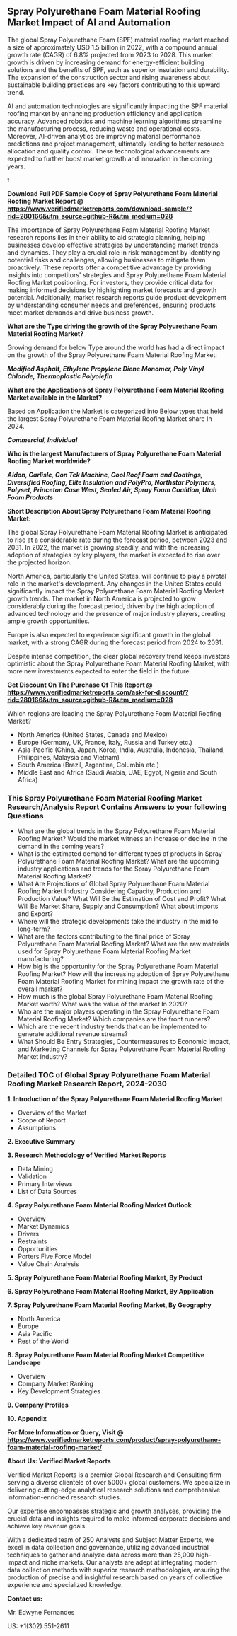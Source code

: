 <h2>Spray Polyurethane Foam Material Roofing Market Impact of AI and Automation</h2><p>The global Spray Polyurethane Foam (SPF) material roofing market reached a size of approximately USD 1.5 billion in 2022, with a compound annual growth rate (CAGR) of 6.8% projected from 2023 to 2028. This market growth is driven by increasing demand for energy-efficient building solutions and the benefits of SPF, such as superior insulation and durability. The expansion of the construction sector and rising awareness about sustainable building practices are key factors contributing to this upward trend.</p><p>AI and automation technologies are significantly impacting the SPF material roofing market by enhancing production efficiency and application accuracy. Advanced robotics and machine learning algorithms streamline the manufacturing process, reducing waste and operational costs. Moreover, AI-driven analytics are improving material performance predictions and project management, ultimately leading to better resource allocation and quality control. These technological advancements are expected to further boost market growth and innovation in the coming years.</p>t</p><p id="" class=""><strong>Download Full PDF Sample Copy of Spray Polyurethane Foam Material Roofing Market Report @ <a href="https://www.verifiedmarketreports.com/download-sample/?rid=280166&utm_source=github-R&utm_medium=028" target="_blank">https://www.verifiedmarketreports.com/download-sample/?rid=280166&utm_source=github-R&utm_medium=028</a></strong></p><p>The importance of&nbsp;Spray Polyurethane Foam Material Roofing Market research reports lies in their ability to aid strategic planning, helping businesses develop effective strategies by understanding market trends and dynamics. They play a crucial role in risk management by identifying potential risks and challenges, allowing businesses to mitigate them proactively. These reports offer a competitive advantage by providing insights into competitors' strategies and Spray Polyurethane Foam Material Roofing Market positioning. For investors, they provide critical data for making informed decisions by highlighting market forecasts and growth potential. Additionally, market research reports guide product development by understanding consumer needs and preferences, ensuring products meet market demands and drive business growth.</p><p><strong>What are the&nbsp;Type driving the growth of the Spray Polyurethane Foam Material Roofing Market?</strong></p><p id="" class="">Growing demand for below Type around the world has had a direct impact on the growth of the Spray Polyurethane Foam Material Roofing Market:</p><em><strong>Modified Asphalt, Ethylene Propylene Diene Monomer, Poly Vinyl Chloride, Thermoplastic Polyolefin</strong></em></p><strong>What are the&nbsp;Applications&nbsp;of Spray Polyurethane Foam Material Roofing Market available in the Market?</strong></p><p id="" class="">Based on Application the Market is categorized into Below types that held the largest Spray Polyurethane Foam Material Roofing Market share In 2024.</p><em><strong>Commercial, Individual</strong></em></p><strong>Who is the largest Manufacturers of Spray Polyurethane Foam Material Roofing Market worldwide?</strong></p><p><em><strong>Aldon, Carlisle, Con Tek Machine, Cool Roof Foam and Coatings, Diversified Roofing, Elite Insulation and PolyPro, Northstar Polymers, Polyset, Princeton Case West, Sealed Air, Spray Foam Coalition, Utah Foam Products</strong></em></p><p id="" class=""><strong>Short Description About Spray Polyurethane Foam Material Roofing Market:</strong></p><p>The global Spray Polyurethane Foam Material Roofing Market is anticipated to rise at a considerable rate during the forecast period, between 2023 and 2031. In 2022, the market is growing steadily, and with the increasing adoption of strategies by key players, the market is expected to rise over the projected horizon.</p><p>North America, particularly the United States, will continue to play a pivotal role in the market's development. Any changes in the United States could significantly impact the Spray Polyurethane Foam Material Roofing Market growth trends. The market in North America is projected to grow considerably during the forecast period, driven by the high adoption of advanced technology and the presence of major industry players, creating ample growth opportunities.</p><p>Europe is also expected to experience significant growth in the global market, with a strong CAGR during the forecast period from 2024 to 2031.</p><p>Despite intense competition, the clear global recovery trend keeps investors optimistic about the Spray Polyurethane Foam Material Roofing Market, with more new investments expected to enter the field in the future.</p><p id="" class=""><strong>Get Discount On The Purchase Of This Report @ <a href="https://www.verifiedmarketreports.com/ask-for-discount/?rid=280166&utm_source=github-R&utm_medium=028" target="_blank">https://www.verifiedmarketreports.com/ask-for-discount/?rid=280166&utm_source=github-R&utm_medium=028</a></strong></p>Which regions are leading the Spray Polyurethane Foam Material Roofing Market?</p><ul><li>North America (United States, Canada and Mexico)</li><li>Europe (Germany, UK, France, Italy, Russia and Turkey etc.)</li><li>Asia-Pacific (China, Japan, Korea, India, Australia, Indonesia, Thailand, Philippines, Malaysia and Vietnam)</li><li>South America (Brazil, Argentina, Columbia etc.)</li><li>Middle East and Africa (Saudi Arabia, UAE, Egypt, Nigeria and South Africa)</li></ul><h3 id="" class="">This Spray Polyurethane Foam Material Roofing Market Research/Analysis Report Contains Answers to your following Questions</h3><ul><li>What are the global trends in the Spray Polyurethane Foam Material Roofing Market? Would the market witness an increase or decline in the demand in the coming years?</li><li>What is the estimated demand for different types of products in Spray Polyurethane Foam Material Roofing Market? What are the upcoming industry applications and trends for the Spray Polyurethane Foam Material Roofing Market?</li><li>What Are Projections of Global Spray Polyurethane Foam Material Roofing Market Industry Considering Capacity, Production and Production Value? What Will Be the Estimation of Cost and Profit? What Will Be Market Share, Supply and Consumption? What about imports and Export?</li><li>Where will the strategic developments take the industry in the mid to long-term?</li><li>What are the factors contributing to the final price of Spray Polyurethane Foam Material Roofing Market? What are the raw materials used for Spray Polyurethane Foam Material Roofing Market manufacturing?</li><li>How big is the opportunity for the Spray Polyurethane Foam Material Roofing Market? How will the increasing adoption of Spray Polyurethane Foam Material Roofing Market for mining impact the growth rate of the overall market?</li><li>How much is the global Spray Polyurethane Foam Material Roofing Market worth? What was the value of the market In 2020?</li><li>Who are the major players operating in the Spray Polyurethane Foam Material Roofing Market? Which companies are the front runners?</li><li>Which are the recent industry trends that can be implemented to generate additional revenue streams?</li><li>What Should Be Entry Strategies, Countermeasures to Economic Impact, and Marketing Channels for Spray Polyurethane Foam Material Roofing Market Industry?</li></ul><h3 id="" class="">Detailed TOC of Global Spray Polyurethane Foam Material Roofing Market Research Report, 2024-2030</h3><p id="" class=""><strong>1. Introduction of the Spray Polyurethane Foam Material Roofing Market</strong></p><ul><li>Overview of the Market</li><li>Scope of Report</li><li>Assumptions</li></ul><p id="" class=""><strong>2. Executive Summary</strong></p><p id="" class=""><strong>3. Research Methodology of Verified Market Reports</strong></p><ul><li>Data Mining</li><li>Validation</li><li>Primary Interviews</li><li>List of Data Sources</li></ul><p id="" class=""><strong>4. Spray Polyurethane Foam Material Roofing Market Outlook</strong></p><ul><li>Overview</li><li>Market Dynamics</li><li>Drivers</li><li>Restraints</li><li>Opportunities</li><li>Porters Five Force Model</li><li>Value Chain Analysis</li></ul><p id="" class=""><strong>5. Spray Polyurethane Foam Material Roofing Market, By Product</strong></p><p id="" class=""><strong>6. Spray Polyurethane Foam Material Roofing Market, By Application</strong></p><p id="" class=""><strong>7. Spray Polyurethane Foam Material Roofing Market, By Geography</strong></p><ul><li>North America</li><li>Europe</li><li>Asia Pacific</li><li>Rest of the World</li></ul><p id="" class=""><strong>8. Spray Polyurethane Foam Material Roofing Market Competitive Landscape</strong></p><ul><li>Overview</li><li>Company Market Ranking</li><li>Key Development Strategies</li></ul><p id="" class=""><strong>9. Company Profiles</strong></p><p id="" class=""><strong>10. Appendix</strong></p><p id="" class=""><strong>For More Information or Query, Visit @ <a href="https://www.verifiedmarketreports.com/product/spray-polyurethane-foam-material-roofing-market/" target="_blank">https://www.verifiedmarketreports.com/product/spray-polyurethane-foam-material-roofing-market/</a></strong></p><p id="" class=""><strong>About Us: Verified Market Reports</strong></p><p id="" class="">Verified Market Reports is a premier Global Research and Consulting firm serving a diverse clientele of over 5000+ global customers. We specialize in delivering cutting-edge analytical research solutions and comprehensive information-enriched research studies.</p><p id="" class="">Our expertise encompasses strategic and growth analyses, providing the crucial data and insights required to make informed corporate decisions and achieve key revenue goals.</p><p id="" class="">With a dedicated team of 250 Analysts and Subject Matter Experts, we excel in data collection and governance, utilizing advanced industrial techniques to gather and analyze data across more than 25,000 high-impact and niche markets. Our analysts are adept at integrating modern data collection methods with superior research methodologies, ensuring the production of precise and insightful research based on years of collective experience and specialized knowledge.</p><p id="" class=""><strong>Contact us:</strong></p><p id="" class="">Mr. Edwyne Fernandes</p><p id="" class="">US: +1(302) 551-2611</p>